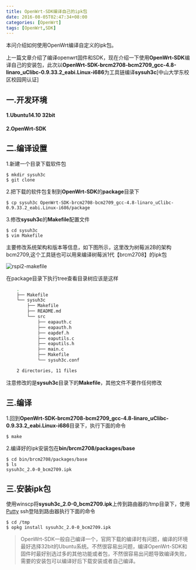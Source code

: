 ```yaml
---
title: OpenWrt-SDK编译自己的ipk包
date: 2016-08-05T02:47:34+08:00
categories: [OpenWrt]
tags: [OpenWrt,SDK]
---
```

本问介绍如何使用OpenWrt编译自定义的ipk包。
<!--more-->

上一篇文章介绍了编译openwrt固件和SDK，现在介绍一下使用**OpenWrt-SDK**编译自己的安装包，此次以**OpenWrt-SDK-brcm2708-bcm2709_gcc-4.8-linaro_uClibc-0.9.33.2_eabi.Linux-i686**为工具链编译**sysuh3c**[中山大学东校区校园网认证]

## 一.开发环境 
#### 1.Ubuntu14.10 32bit
#### 2.OpenWrt-SDK

## 二.编译设置 
1.新建一个目录下载软件包 

	$ mkdir sysuh3c
	$ git clone 

2.把下载的软件包复制到**OpenWrt-SDK**的**package**目录下

	$ cp sysuh3c OpenWrt-SDK-brcm2708-bcm2709_gcc-4.8-linaro_uClibc-0.9.33.2_eabi.Linux-i686/package

3.修改**sysuh3c**的**Makefile**配置文件

	$ cd sysuh3c
	$ vim Makefile

主要修改系统架构和版本等信息，如下图所示，这里改为树莓派2B的架构bcm2709,这个工具链也可以用来编译树莓派1代【brcm2708】的ipk包

![rspi2-makefile](http://7xseex.com1.z0.glb.clouddn.com/rspi2-makefile.png)

在package目录下执行tree查看目录树应该是这样

```sh
	.
	├── Makefile
	└── sysuh3c
	    ├── Makefile
	    ├── README.md
	    └── src
	        ├── eapauth.c
	        ├── eapauth.h
	        ├── eapdef.h
	        ├── eaputils.c
	        ├── eaputils.h
	        ├── main.c
	        ├── Makefile
	        └── sysuh3c.conf

	2 directories, 11 files
```
注意修改的是**sysuh3c**目录下的**Makefile**，其他文件不要作任何修改

## 三.编译 
1.回到**OpenWrt-SDK-brcm2708-bcm2709_gcc-4.8-linaro_uClibc-0.9.33.2_eabi.Linux-i686**目录下，执行下面的命令

	$ make 

2.编译好的ipk安装包在**bin/brcm2708/packages/base**

	$ cd bin/brcm2708/packages/base 
	$ ls
	sysuh3c_2.0-0_bcm2709.ipk

## 三.安装ipk包 
使用winscp将**sysuh3c_2.0-0_bcm2709.ipk**上传到路由器的/tmp目录下，使用[Putty](http://putty.org) ssh登陆到路由器执行下面的命令

	$ cd /tmp 
	$ opkg install sysuh3c_2.0-0_bcm2709.ipk

> OpenWrt-SDK一般自己编译一个，官网下载的编译时有问题，编译的环境最好选择32bit的Ubuntu系统。不然很容易出问题，编译OpenWrt-SDK和固件时最好别选过多的其他功能或者包，不然很容易出问题导致编译失败，需要的安装包可以编译好后下载安装或者自己编译。

